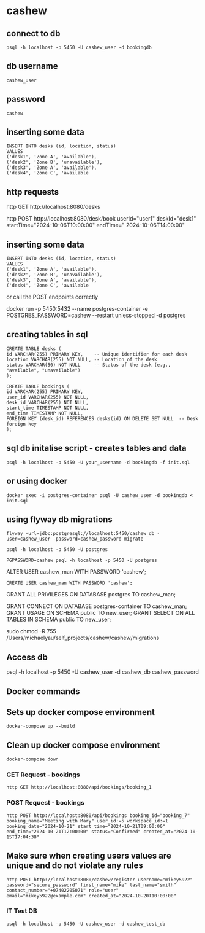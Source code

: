 # cashew

## connect to db

```
psql -h localhost -p 5450 -U cashew_user -d bookingdb
```

## db username

```
cashew_user
```

## password

```
cashew
```

## inserting some data

```
INSERT INTO desks (id, location, status)
VALUES
('desk1', 'Zone A', 'available'),
('desk2', 'Zone B', 'unavailable'),
('desk3', 'Zone A', 'available'),
('desk4', 'Zone C', 'available
```

## http requests

http GET http://localhost:8080/desks

http POST http://localhost:8080/desk/book userId="user1" deskId="desk1" startTime="2024-10-06T10:00:00" endTime="
2024-10-06T14:00:00"

## inserting some data

```
INSERT INTO desks (id, location, status)
VALUES
('desk1', 'Zone A', 'available'),
('desk2', 'Zone B', 'unavailable'),
('desk3', 'Zone A', 'available'),
('desk4', 'Zone C', 'available
```

or call the POST endpoints correctly

docker run -p 5450:5432 --name postgres-container -e POSTGRES_PASSWORD=cashew --restart unless-stopped -d postgres

## creating tables in sql

```
CREATE TABLE desks (
id VARCHAR(255) PRIMARY KEY,    -- Unique identifier for each desk
location VARCHAR(255) NOT NULL, -- Location of the desk
status VARCHAR(50) NOT NULL     -- Status of the desk (e.g., "available", "unavailable")
);
```

```
CREATE TABLE bookings (
id VARCHAR(255) PRIMARY KEY,   
user_id VARCHAR(255) NOT NULL,
desk_id VARCHAR(255) NOT NULL,    
start_time TIMESTAMP NOT NULL,    
end_time TIMESTAMP NOT NULL,    
FOREIGN KEY (desk_id) REFERENCES desks(id) ON DELETE SET NULL  -- Desk foreign key
);
```

## sql db initalise script - creates tables and data

```
psql -h localhost -p 5450 -U your_username -d bookingdb -f init.sql
```

## or using docker

```
docker exec -i postgres-container psql -U cashew_user -d bookingdb < init.sql
```

## using flyway db migrations

```
flyway -url=jdbc:postgresql://localhost:5450/cashew_db -user=cashew_user -password=cashew_password migrate
```

```
psql -h localhost -p 5450 -U postgres

PGPASSWORD=cashew psql -h localhost -p 5450 -U postgres
```

ALTER USER cashew_man WITH PASSWORD 'cashew';

```
CREATE USER cashew_man WITH PASSWORD 'cashew';
```

GRANT ALL PRIVILEGES ON DATABASE postgres TO cashew_man;

GRANT CONNECT ON DATABASE postgres-container TO cashew_man;
GRANT USAGE ON SCHEMA public TO new_user;
GRANT SELECT ON ALL TABLES IN SCHEMA public TO new_user;

sudo chmod -R 755 /Users/michaelyau/self_projects/cashew/cashew/migrations

## Access db

psql -h localhost -p 5450 -U cashew_user -d cashew_db
cashew_password

## Docker commands

## Sets up docker compose environment

```
docker-compose up --build
```

## Clean up docker compose environment

```
docker-compose down
```

### GET Request - bookings

```
http GET http://localhost:8080/api/bookings/booking_1
```

### POST Request - bookings

```
http POST http://localhost:8080/api/bookings booking_id="booking_7" booking_name="Meeting with Mary" user_id:=5 workspace_id:=1 booking_date="2024-10-21" start_time="2024-10-21T09:00:00" end_time="2024-10-21T12:00:00" status="Confirmed" created_at="2024-10-15T17:04:38"
```


## Make sure when creating users values are unique and do not violate any rules

```
http POST http://localhost:8080/cashew/register username="mikey5922" password="secure_password" first_name="mike" last_name="smith" contact_number="+07402205071" role="user" email="mikey5922@example.com" created_at="2024-10-20T10:00:00"
```


### IT Test DB
```
psql -h localhost -p 5450 -U cashew_user -d cashew_test_db
```
